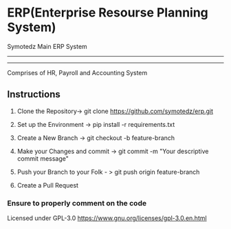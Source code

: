 # ERP(Enterprise Resourse Planning System)
 Symotedz Main ERP System
 ________________________________________________________________________________________________________________________________
 _________________________________________________________________________________________________________________________________

 Comprises of HR, Payroll and Accounting System

## Instructions
1) Clone the Repository-> git clone https://github.com/symotedz/erp.git

2) Set up the Environment -> pip install -r requirements.txt

3) Create a New Branch -> git checkout -b feature-branch

4) Make your Changes and commit -> git commit -m "Your descriptive commit message"
 
5) Push your Branch to your Folk - > git push origin feature-branch

6) Create a Pull Request

### Ensure to properly comment on the code

 Licensed under GPL-3.0 https://www.gnu.org/licenses/gpl-3.0.en.html
